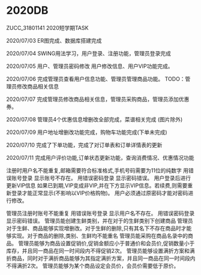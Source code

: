 # 2020DB
 ZUCC_31801141 2020短学期TASK


2020/07/03 ER图完成、数据库搭建完成

2020/07/04 SWING用法学习，用户登录、注册功能，管理员登录完成  

2020/07/05 用户、管理员密码修改 用户修改信息、用户VIP功能完成。

2020/07/06 完成管理员查看用户信息功能、管理员管理商品功能。 TODO：管理员修改商品相关信息

2020/07/07 完成管理员修改商品相关信息，管理员采购商品，管理员添加优惠券。

2020/07/08 管理员4个优惠信息增删改全部完成，菜谱相关完成 (图片除外)

2020/07/09 用户地址增删改功能完成，购物车功能完成(下单未完成)

2020/07/10 完成了下单功能，完成了对订单表和订单详情表的更新                      

2020/07/11 完成用户评价功能,订单状态更新功能，查询消费情况、优惠情况功能


注册时用户名不能重复,邮箱需要符合标准格式,手机号码需要为11位的纯数字
用错误账号登录 显示账号不存在。
用错误密码登录 显示密码错误。
用户登录后进行更新VIP信息 如果已到期,VIP变成非VIP,并在下方显示VIP信息。若续费,则需要重新登录才能正常显示(不影响以VIP价格购物)。
用户必须通过原密码才能对密码进行修改。

管理员注册时账号不能重复
用错误账号登录 显示用户名不存在。
用错误密码登录 显示密码错误。
管理员能创建生鲜类别，并在对于的生鲜类别下创建商品
管理员对于生鲜、商品能够实现增删改。对于生鲜的删除,只有其名下不存在商品时才能够实现。对于商品的删除,类别、生鲜均不能重名
管理员能采购在商品名录中的商品。
管理员能够为商品设置促销价,促销金额应小于普通价和会员价,促销数量小于库存，并且同一商品在同一时间段内不得促销2次。
管理员能够设置满折方案和满折商品，同时对于满折商品能够为其指定满折方案，并且同一商品在同一时间段内不得满折2次。
管理员能够为某个商品设定会员价，会员价需要低于原价。

